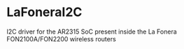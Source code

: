 LaFoneraI2C
===========

I2C driver for the AR2315 SoC present inside the La Fonera FON2100A/FON2200 wireless routers
